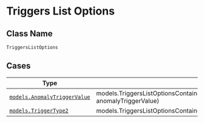 
# Triggers List Options

## Class Name

`TriggersListOptions`

## Cases

| Type | Factory Method |
|  --- | --- |
| [`models.AnomalyTriggerValue`](../../../doc/models/anomaly-trigger-value.md) | models.TriggersListOptionsContainer.FromAnomalyTriggerValue(models.AnomalyTriggerValue anomalyTriggerValue) |
| [`models.TriggerType2`](../../../doc/models/trigger-type-2.md) | models.TriggersListOptionsContainer.FromTriggerType2(models.TriggerType2 triggerType2) |

